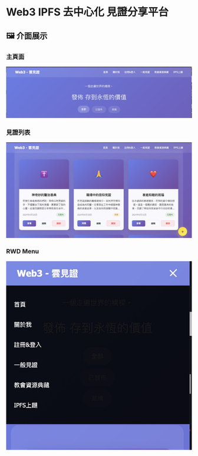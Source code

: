 # Web3 IPFS 去中心化 見證分享平台

## 🖼️ 介面展示

### 主頁面
![主頁面](./ui_1.jpg)

### 見證列表
![見證列表](./ui_2.jpg)

### RWD Menu
![見證詳情](./ui_3.jpg)
